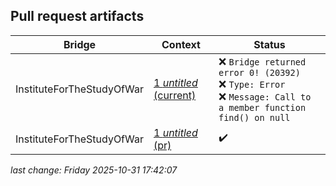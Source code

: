 ## Pull request artifacts
| Bridge | Context | Status |
| - | - | - |
| InstituteForTheStudyOfWar | [1 *untitled* (current)](https://RSS-Bridge.github.io/rss-bridge-tests/prs/4739/InstituteForTheStudyOfWar_1_current.html) | ❌ `Bridge returned error 0! (20392)`<br>❌ `Type: Error`<br>❌ `Message: Call to a member function find() on null` |
| InstituteForTheStudyOfWar | [1 *untitled* (pr)](https://RSS-Bridge.github.io/rss-bridge-tests/prs/4739/InstituteForTheStudyOfWar_1_pr.html) | ✔️ |

*last change: Friday 2025-10-31 17:42:07*